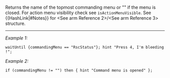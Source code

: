 Returns the name of the topmost commanding menu or "" if the menu is closed. For action menu visibility check see `isActionMenuVisible`. See {{HashLink|#Notes}} for <See arm Reference 2>/<See arm Reference 3> structure.


---
*Example 1:*
```sqf
waitUntil {commandingMenu == "RscStatus"}; hint "Press 4, I'm bleeding !";
```

*Example 2:*
```sqf
if (commandingMenu != "") then { hint "Command menu is opened" };
```